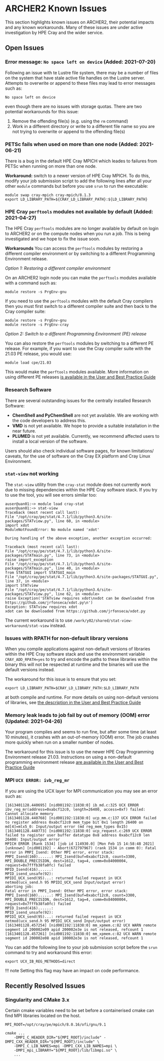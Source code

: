 # ARCHER2 Known Issues

This section highlights known issues on ARCHER2, their potential
impacts and any known workarounds. Many of these issues are under
active investigation by HPE Cray and the wider service.

## Open Issues

### Error message: `No space left on device` (Added: 2021-07-20)

Following an issue with te Lustre file system, there may be a number of files on the
system that have stale active file handles on the Lustre server. Attempts to overwrite
or append to these files may lead to error messages such as:

```
No space left on device
```

even though there are no issues with storage quotas. There are two potential workarounds
for this issue:

1. Remove the offending file(s) (e.g. using the `rm` command)
2. Work in a different directory or write to a different file name so you are not trying
   to overwrite or append to the offending file(s)

### PETSc fails when used on more than one node (Added: 2021-06-21)

There is a bug in the default HPE Cray MPICH which leades to failures from PETSc
when running on more than one node.

**Workaround:** switch to a newer version of HPE Cray MPICH. To do this, modify
your job submission script to add the following lines after all your other
`module` commands but before you use `srun` to run the executable:

```
module swap cray-mpich cray-mpich/8.1.3
export LD_LIBRARY_PATH=${CRAY_LD_LIBRARY_PATH}:${LD_LIBRARY_PATH}
```

### HPE Cray `perftools` modules not available by default (Added: 2021-04-27)

The HPE Cray `perftools` modules are no longer available by default on login to
ARCHER2 or on the compute nodes when you run a job. This is being investigated
and we hope to fix the issue soon.

**Workarounds** You can access the `perftools` modules by restoring a different
compiler environment or by switching to a different Programming Environment 
release.

*Option 1: Restoring a different compiler environment*

On an ARCHER2 login node you can make the `perftools` modules available with
a command such as:

```
module restore -s PrgEnv-gnu
```

If you need to use the `perftools` modules with the default Cray compilers then
you must first switch to a different compiler suite and then back to the Cray
compiler suite:

```
module restore -s PrgEnv-gnu
module restore -s PrgEnv-cray
```

*Option 2: Switch to a different Programming Environment (PE) release*

You can also restore the `perftools` modules by switching to a different PE
release. For example, if you want to use the Cray compiler suite with the
21.03 PE release, you would use:

```
module load cpe/21.03
```

This would make the `perftools` modules available. More information on
using different PE releases [is available in the User and Best Practice Guide](../user-guide/dev-environment.md#switching-to-a-different-hpe-cray-programming-environment-release)


### Research Software
There are several outstanding issues for the centrally installed Research Software:

- **ChemShell and PyChemShell** are not yet available. We are working with the code developers to address this.
- **VMD** is not yet available. We hope to provide a suitable installation in the near future.
- **PLUMED** is not yet available. Currently, we recommend affected users to install a local version of the software.

Users should also check individual software pages, for known limitations/ caveats, for the use of software on the Cray EX platform and Cray Linux Environment.

### `stat-view` not working
The `stat-view` utility from the `cray-stat` module does not currently
work due to missing dependencies within the HPE Cray software stack. If you 
try to use the tool, you will see errors similar too:

```
auser@uan01:~> module load cray-stat
auser@uan01:~> stat-view
Traceback (most recent call last):
File "/opt/cray/pe/stat/4.7.1/lib/python3.6/site-packages/STATview.py", line 60, in <module>
import xdot
ModuleNotFoundError: No module named 'xdot'

During handling of the above exception, another exception occurred:

Traceback (most recent call last):
File "/opt/cray/pe/stat/4.7.1/lib/python3.6/site-packages/STATmain.py", line 73, in <module>
raise import_exception
File "/opt/cray/pe/stat/4.7.1/lib/python3.6/site-packages/STATmain.py", line 40, in <module>
from STATGUI import STATGUI_main
File "/opt/cray/pe/stat/4.7.1/lib/python3.6/site-packages/STATGUI.py", line 37, in <module>
import STATview
File "/opt/cray/pe/stat/4.7.1/lib/python3.6/site-packages/STATview.py", line 62, in <module>
raise Exception('STATview requires xdot\nxdot can be downloaded from https://github.com/jrfonseca/xdot.py\n')
Exception: STATview requires xdot
xdot can be downloaded from https://github.com/jrfonseca/xdot.py
```

The current workaround is to use `/work/y02/shared/stat-view-workaround/stat-view` instead.

### Issues with RPATH for non-default library versions
When you compile applications against non-default versions of libraries within the HPE
Cray software stack and use the environment variable `CRAY_ADD_RPATH=yes` to try and encode
the paths to these libraries within the binary this will not be respected at runtime and
the binaries will use the default versions instead.

The workaround for this issue is to ensure that you set:

```
export LD_LIBRARY_PATH=$CRAY_LD_LIBRARY_PATH:$LD_LIBRARY_PATH
```

at both compile and runtime. For more details on using non-default versions of libraries,
see [the description in the User and Best Practice Guide](../user-guide/dev-environment.md#using-non-default-versions-of-hpe-cray-libraries-on-archer2)


### Memory leak leads to job fail by out of memory (OOM) error (Updated: 2021-04-26)

Your program compiles and seems to run fine, but after some time (at least 10 
minutes), it crashes with an out-of-memory (OOM) error. The job crashes more 
quickly when run on a smaller number of nodes.

The workaround for this issue is to use the newer HPE Cray Programming Environment
release 21.03. Instructions on using a non-default programming environment release
[are available in the User and Best Practice Guide](../user-guide/dev-environment.md#switching-to-a-different-hpe-cray-programming-environment-release)

### MPI `UCX ERROR: ivb_reg_mr`

If you are using the UCX layer for MPI communication you may see an error such as:

```
[1613401128.440695] [nid001192:11838:0] ib_md.c:325 UCX ERROR ibv_reg_mr(address=0xabcf12c0, length=26400, access=0xf) failed: Cannot allocate memory
[1613401128.440768] [nid001192:11838:0] ucp_mm.c:137 UCX ERROR failed to register address 0xabcf12c0 mem_type bit 0x1 length 26400 on md[4]=mlx5_0: Input/output error (md reg_mem_types 0x15)
[1613401128.440773] [nid001192:11838:0] ucp_request.c:269 UCX ERROR failed to register user buffer datatype 0x8 address 0xabcf12c0 len 26400: Input/output error
MPICH ERROR [Rank 1534] [job id 114930.0] [Mon Feb 15 14:58:48 2021] [unknown] [nid001192] - Abort(672797967) (rank 1534 in comm 0): Fatal error in PMPI_Isend: Other MPI error, error stack:
PMPI_Isend(160)......: MPI_Isend(buf=0xabcf12c0, count=3300, MPI_DOUBLE_PRECISION, dest=1612, tag=4, comm=0x84000004, request=0x7fffb38fa0fc) failed
MPID_Isend(416)......:
MPID_isend_unsafe(92):
MPIDI_UCX_send(95)...: returned failed request in UCX netmod(ucx_send.h 95 MPIDI_UCX_send Input/output error)
aborting job:
Fatal error in PMPI_Isend: Other MPI error, error stack:
PMPI_Isend(160)......: MPI_Isend(buf=0xabcf12c0, count=3300, MPI_DOUBLE_PRECISION, dest=1612, tag=4, comm=0x84000004, request=0x7fffb38fa0fc) failed
MPID_Isend(416)......:
MPID_isend_unsafe(92):
MPIDI_UCX_send(95)...: returned failed request in UCX netmod(ucx_send.h 95 MPIDI_UCX_send Input/output error)
[1613401128.457254] [nid001192:11838:0] mm_xpmem.c:82 UCX WARN remote segment id 200002e09 apid 200002e3e is not released, refcount 1
[1613401128.457261] [nid001192:11838:0] mm_xpmem.c:82 UCX WARN remote segment id 200002e08 apid 100002e3e is not released, refcount 1
```

You can add the following line to your job submission script before the `srun` command
to try and workaround this error:

```
export UCX_IB_REG_METHODS=direct
```

!!! note
    Setting this flag may have an impact on code performance.

## Recently Resolved Issues

### Singularity and CMake 3.x
Certain cmake variables need to be set before a containerised cmake can find
MPI libraries located on the host.

```
MPI_ROOT=/opt/cray/pe/mpich/8.0.16/ofi/gnu/9.1

cmake ...
    -DMPI_C_HEADER_DIR="${MPI_ROOT}/include" -DMPI_CXX_HEADER_DIR="${MPI_ROOT}/include" \
    -DMPI_C_LIB_NAMES=mpi -DMPI_CXX_LIB_NAMES=mpi \
    -DMPI_mpi_LIBRARY="${MPI_ROOT}/lib/libmpi.so" \
    ...
```
